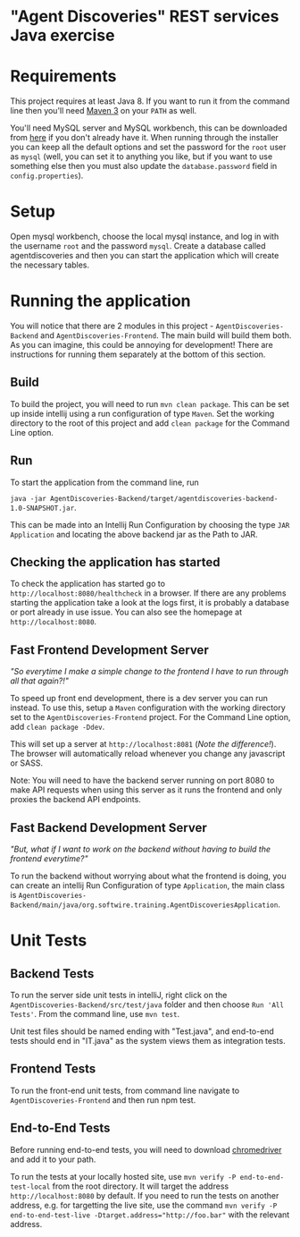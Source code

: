# "Agent Discoveries" REST services Java exercise

# Requirements

This project requires at least Java 8.  If you want to run it from the command line then you'll
need [Maven 3](https://maven.apache.org/) on your `PATH` as well.

You'll need MySQL server and MySQL workbench, this can be downloaded from
[here](https://dev.mysql.com/downloads/installer/) if you don't already have it.  When running
through the installer you can keep all the default options and set the password for the `root`
user as `mysql` (well, you can set it to anything you like, but if you want to use something
else then you must also update the `database.password` field in `config.properties`).

# Setup

Open mysql workbench, choose the local mysql instance, and log in with the username `root` and
the password `mysql`.  Create a database called agentdiscoveries and then you can start the application
which will create the necessary tables.

# Running the application

You will notice that there are 2 modules in this project - `AgentDiscoveries-Backend` and `AgentDiscoveries-Frontend`.
The main build will build them both. As you can imagine, this could be annoying for development! There are
instructions for running them separately at the bottom of this section.

## Build

To build the project, you will need to run `mvn clean package`. This can be set up inside intellij
using a run configuration of type `Maven`. Set the working directory to the root of this project and
add `clean package` for the Command Line option.

## Run

To start the application from the command line, run

`java -jar AgentDiscoveries-Backend/target/agentdiscoveries-backend-1.0-SNAPSHOT.jar`.

This can be made into an Intellij Run Configuration by choosing the type `JAR Application` and locating
the above backend jar as the Path to JAR.

## Checking the application has started

To check the application has started go to `http://localhost:8080/healthcheck` in a browser.
If there are any problems starting the application take a look at the logs first, it is probably a database or
port already in use issue. You can also see the homepage at `http://localhost:8080`.

## Fast Frontend Development Server
_"So everytime I make a simple change to the frontend I have to run through all that again?!"_

To speed up front end development, there is a dev server you can run instead. To use this, setup a
`Maven` configuration with the working directory set to the `AgentDiscoveries-Frontend` project.
For the Command Line option, add `clean package -Ddev`.

This will set up a server at `http://localhost:8081` (*Note the difference!*). The browser will automatically reload whenever
you change any javascript or SASS.

Note: You will need to have the backend server running on port 8080 to make API requests when using this server
as it runs the frontend and only proxies the backend API endpoints.

## Fast Backend Development Server
_"But, what if I want to work on the backend without having to build the frontend everytime?"_

To run the backend without worrying about what the frontend is doing, you can create an intellij Run
Configuration of type `Application`, the main class is
`AgentDiscoveries-Backend/main/java/org.softwire.training.AgentDiscoveriesApplication`.

# Unit Tests

## Backend Tests
To run the server side unit tests in intelliJ, right click on the `AgentDiscoveries-Backend/src/test/java` folder and then choose `Run 'All Tests'`.
From the command line, use `mvn test`. 

Unit test files should be named ending with "Test.java", and end-to-end tests should end in "IT.java" as the system views them as integration tests.

## Frontend Tests
To run the front-end unit tests, from command line navigate to `AgentDiscoveries-Frontend` and then run npm test.

## End-to-End Tests
Before running end-to-end tests, you will need to download [chromedriver](https://sites.google.com/a/chromium.org/chromedriver/) and add it to your path.

To run the tests at your locally hosted site, use `mvn verify -P end-to-end-test-local` from the root directory. It will target the address `http://localhost:8080` by default.
If you need to run the tests on another address, e.g. for targetting the live site, use the command `mvn verify -P end-to-end-test-live -Dtarget.address="http://foo.bar"` with the relevant address.